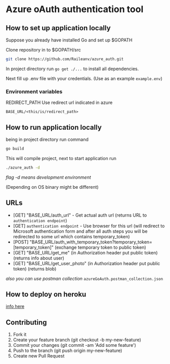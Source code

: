 # Azure oAuth authentication tool

## How to set up application locally

Suppose you already have installed Go and set up $GOPATH

Clone repository in to $GOPATH/src

```bash
git clone https://github.com/Raileanv/azure_auth.git
```

In project directory run `go get ./...`  to install all dependencies.

Next fill up .env file with your credentials. (Use as an example `example.env`)

### Environment variables 

REDIRECT_PATH Use redirect url indicated in azure 

`BASE_URL/<this/is/redirect_path>`

## How to run application locally

being in project directory run command

```bash
go build
```

This will compile project,
next to start application run 

```bash
./azure_auth -d
```
_flag -d means development environment_ 

(Depending on OS binary might be different)

## URLs

 - [GET] "BASE_URL/auth_url" - Get actual auth url (returns URL to `authentication endpoint`) 
 - [GET] `authentication endpoint` - Use browser for this url (will redirect to Microsoft authentication form
and after all auth steps you will be redirected to some url which contains temporary_token)
 - [POST] "BASE_URL/auth_with_temporary_token?temporary_token=[temporary_token]" (exchange temporary token to public token) 
 - [GET] "BASE_URL/get_me" (in Authorization header put public token) (returns info about user)
 - [GET] "BASE_URL/get_user_photo" (in Authorization header put public token) (returns blob)
 
_also you can use postman collection_ `azureGoAuth.postman_collection.json`

## How to deploy on heroku 

[info here](http://letmegooglethat.com/?q=how+to+deploy+to+heroku+golang)

## Contributing 

 1) Fork it
 2) Create your feature branch (git checkout -b my-new-feature)
 3) Commit your changes (git commit -am 'Add some feature')
 4) Push to the branch (git push origin my-new-feature)
 5) Create new Pull Request